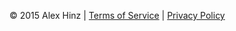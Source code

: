 &copy; 2015 Alex Hinz \| [Terms of Service](terms_of_service.html) \| [Privacy Policy](privacy_policy.html)
